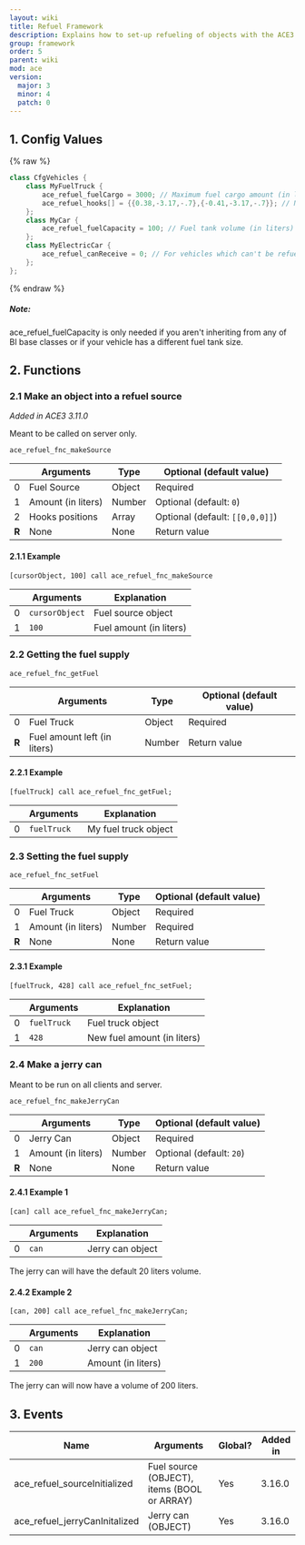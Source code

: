 ```yaml
---
layout: wiki
title: Refuel Framework
description: Explains how to set-up refueling of objects with the ACE3 refuel system.
group: framework
order: 5
parent: wiki
mod: ace
version:
  major: 3
  minor: 4
  patch: 0
---
```


## 1. Config Values

{% raw %}
```cpp
class CfgVehicles {
    class MyFuelTruck {
        ace_refuel_fuelCargo = 3000; // Maximum fuel cargo amount (in liters)
        ace_refuel_hooks[] = {{0.38,-3.17,-.7},{-0.41,-3.17,-.7}}; // Nozzle hooks positions
    };
    class MyCar {
        ace_refuel_fuelCapacity = 100; // Fuel tank volume (in liters)
    };
    class MyElectricCar {
        ace_refuel_canReceive = 0; // For vehicles which can't be refueled
    };
};
```
{% endraw %}

<div class="panel callout">
    <h5>Note:</h5>
    <p>ace_refuel_fuelCapacity is only needed if you aren't inheriting from any of BI base classes or if your vehicle has a different fuel tank size.</p>
</div>

## 2. Functions

### 2.1 Make an object into a refuel source
*Added in ACE3 3.11.0*

Meant to be called on server only.

`ace_refuel_fnc_makeSource`

|    | Arguments | Type | Optional (default value) |
|----| --------- | ---- | ------------------------ |
| 0  | Fuel Source | Object | Required |
| 1  | Amount (in liters) | Number | Optional (default: `0`) |
| 2  | Hooks positions | Array | Optional (default: `[[0,0,0]]`) |
| **R** | None | None | Return value |

#### 2.1.1 Example

`[cursorObject, 100] call ace_refuel_fnc_makeSource`

|    | Arguments | Explanation |
|----| --------- | ----------- |
| 0  | `cursorObject` | Fuel source object |
| 1  | `100` | Fuel amount (in liters) |

### 2.2 Getting the fuel supply

`ace_refuel_fnc_getFuel`

|    | Arguments | Type | Optional (default value) |
|----| --------- | ---- | ------------------------ |
| 0  | Fuel Truck | Object | Required |
| **R** | Fuel amount left (in liters) | Number | Return value |

#### 2.2.1 Example

`[fuelTruck] call ace_refuel_fnc_getFuel;`

|    | Arguments | Explanation |
|----| --------- | ----------- |
| 0  | `fuelTruck` | My fuel truck object |

### 2.3 Setting the fuel supply

`ace_refuel_fnc_setFuel`

|    | Arguments | Type | Optional (default value) |
| ---| --------- | ---- | ------------------------ |
| 0  | Fuel Truck | Object | Required |
| 1  | Amount (in liters) | Number | Required |
| **R** | None | None | Return value |

#### 2.3.1 Example

`[fuelTruck, 428] call ace_refuel_fnc_setFuel;`

|    | Arguments | Explanation |
|----| --------- | ----------- |
| 0  | `fuelTruck` | Fuel truck object |
| 1  | `428` | New fuel amount (in liters) |

### 2.4 Make a jerry can

Meant to be run on all clients and server.

`ace_refuel_fnc_makeJerryCan`

|    | Arguments | Type | Optional (default value) |
|----| --------- | ---- | ------------------------ |
| 0  | Jerry Can | Object | Required |
| 1  | Amount (in liters) | Number | Optional (default: `20`) |
| **R** | None | None | Return value |

#### 2.4.1 Example 1

`[can] call ace_refuel_fnc_makeJerryCan;`

|    | Arguments | Explanation |
|----| --------- | ----------- |
| 0  | `can` | Jerry can object |

The jerry can will have the default 20 liters volume.

#### 2.4.2 Example 2

`[can, 200] call ace_refuel_fnc_makeJerryCan;`

|    | Arguments | Explanation |
|----| --------- | ----------- |
| 0  | `can` | Jerry can object |
| 1  | `200` | Amount (in liters) |

The jerry can will now have a volume of 200 liters.

## 3. Events

| Name  | Arguments | Global? | Added in |
| ------------- | ------------- | ----- | ------------- |
| ace_refuel_sourceInitialized | Fuel source (OBJECT), items (BOOL or ARRAY) | Yes | 3.16.0 |
| ace_refuel_jerryCanInitalized | Jerry can (OBJECT) | Yes | 3.16.0 |
